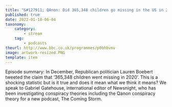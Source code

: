 ```yaml
---
title: "&#127911; QAnon: Did 365,348 children go missing in the US in 2020?"
published: true
date: 2022-01-18-06-04
taxonomy:
    category:
        - stream
    tag:
        - podcasts
theurl: http://www.bbc.co.uk/programmes/p0bhbvmv
image: artwork-resized.PNG
template: item
---
```


Episode summary: In December, Republican politician Lauren Boebert tweeted the claim that &lsquo;365,348 children went missing in 2020&rsquo;. This is a shocking statistic but is it true and does it mean what we think it means? We speak to Gabriel Gatehouse, international editor of Newsnight, who has been investigating conspiracy theories including the Qanon conspiracy theory for a new podcast, The Coming Storm.
